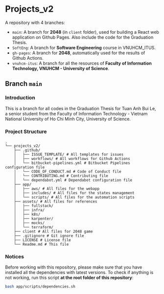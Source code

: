 # Projects_v2

A repository with 4 branches:

- `main`: A branch for **2048** (in `client` folder), used for building a React web application on Github Pages. Also include the code for the Graduation Thesis.
- `SoftEng`: A branch for **Software Engineering** course in VNUHCM_ITUS.
- `gh-pages`: A branch for **2048**, automatically used for the results of Github Actions.
- `vnuhcm-itus`: A branch for all the resources of **Faculty of Information Technology, VNUHCM - University of Science**.

## Branch `main`

### Introduction

This is a branch for all codes in the Graduation Thesis for Tuan Anh Bui Le, a senior student from the Faculty of
Information Technology - Vietnam National University of Ho Chi Minh City, University of Science.

### Project Structure

```
.
└── projects_v2/
    ├── .github/
    │   ├── ISSUE_TEMPLATE/ # All templates for issues
    │   ├── workflows/ # All workflows for Github Actions
    │   └── bitbucket-pipelines.yml # Bitbucket Pipelines configuration file
    │   └── CODE_OF_CONDUCT.md # Code of Conduct file
    │   └── CONTRIBUTING.md # Contributing file
    │   └── dependabot.yml # Dependabot configuration file
    ├── app/
    │   ├── aws/ # All files for the webapp
    │   ├── includes/ # All files for the states management
    │   └── scripts/ # All files for the automation scripts
    ├── assets/ # All files for references
    │   ├── fullstack/
    │   ├── infra/
    │   ├── k8s/
    │   ├── karpenter/
    │   ├── mocks/
    │   └── terraform/
    ├── client # All files for 2048 game
    ├── .gitignore # Git ignore file
    ├── LICENSE # License file
    └── Readme.md # This file
```

### Notices

Before working with this repository, please make sure that you have installed all the
dependencies with latest versions. To check if anything is not working,
run this script **at the root folder of this repository**:

```bash
bash app/scripts/dependencies.sh
```
